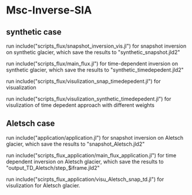 # Msc-Inverse-SIA

## synthetic case

run include("scripts_flux/snapshot_inversion_vis.jl") for snapshot inversion on synthetic glacier, which save the results to "synthetic_snapshot.jld2" 

run include("scripts_flux/main_flux.jl") for time-dependent inversion on synthetic glacier, which save the results to "synthetic_timedepedent.jld2"

run include("scripts_flux/visulization_snap_timedepedent.jl") for visualization 

run include("scripts_flux/visulization_synthetic_timedepedent.jl") for visulization of time depedent approach with different weights 

## Aletsch case 

run include("application/application.jl") for snapshot inversion on Aletsch glacier, which save the results to "snapshot_Aletsch.jld2"

run include("scripts_flux_application/main_flux_application.jl") for time dependent inversion on Aletsch glacier, which save the results to "output_TD_Aletsch/step_$iframe.jld2"

run include("scirpts_flux_application/visu_Aletsch_snap_td.jl") for visulization for Aletsch glacier.